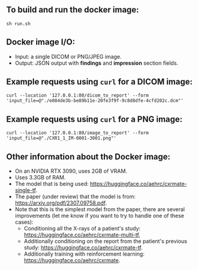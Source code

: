 ## To build and run the docker image:

```shell
sh run.sh
```

## Docker image I/O:
 - Input: a single DICOM or PNG/JPEG image.
 - Output: JSON output with **findings** and **impression** section fields.

## Example requests using `curl` for a DICOM image:

```shell
curl --location '127.0.0.1:80/dicom_to_report' --form 'input_file=@"./e084de3b-be89b11e-20fe3f9f-9c8d8dfe-4cfd202c.dcm"'
```

## Example requests using `curl` for a PNG image:

```shell
curl --location '127.0.0.1:80/image_to_report' --form 'input_file=@"./CXR1_1_IM-0001-3001.png"'
```

## Other information about the Docker image:
 - On an NVIDIA RTX 3090, uses 2GB of VRAM.
 - Uses 3.3GB of RAM.
 - The model that is being used: https://huggingface.co/aehrc/cxrmate-single-tf. 
 - The paper (under review) that the model is from: https://arxiv.org/pdf/2307.09758.pdf.
 - Note that this is the simplest model from the paper, there are several improvements (let me know if you want to try to handle one of these cases):
    - Conditioning all the X-rays of a patient's study: https://huggingface.co/aehrc/cxrmate-multi-tf,
    - Additionally conditioning on the report from the patient's previous study: https://huggingface.co/aehrc/cxrmate-tf.
    - Additionally training with reinforcement learning: https://huggingface.co/aehrc/cxrmate.